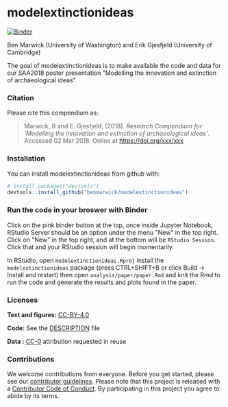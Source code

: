 
<!-- README.md is generated from README.Rmd. Please edit that file -->
modelextinctionideas
====================

[![Binder](http://mybinder.org/badge.svg)](https://mybinder.org/v2/gh/benmarwick/modelextinctionideas/master?urlpath=rstudio)

Ben Marwick (University of Washington) and Erik Gjesfjeld (University of Cambridge)

The goal of modelextinctionideas is to make available the code and data for our SAA2018 poster presentation "Modelling the innovation and extinction of archaeological ideas"

### Citation

Please cite this compendium as:

> Marwick, B and E. Gjesfjeld, (2018). *Research Compendium for 'Modelling the innovation and extinction of archaeological ideas'*. Accessed 02 Mar 2018. Online at <https://doi.org/xxx/xxx>

### Installation

You can install modelextinctionideas from github with:

``` r
# install.packages("devtools")
devtools::install_github("benmarwick/modelextinctionideas")
```

### Run the code in your broswer with Binder

Click on the pink binder button at the top, once inside Jupyter Notebook, RStudio Server should be an option under the menu "New" in the top right. Click on "New" in the top right, and at the bottom will be `RStudio Session`. Click that and your RStudio session will begin momentarily.

In RStudio, open `modelextinctionideas.Rproj` install the `modelextinctionideas` package (press CTRL+SHIFT+B or click Build -&gt; Install and restart) then open `analysis/paper/paper.Rmd` and knit the Rmd to run the code and generate the results and plots found in the paper.

### Licenses

**Text and figures:** [CC-BY-4.0](http://creativecommons.org/licenses/by/4.0/)

**Code:** See the [DESCRIPTION](DESCRIPTION) file

**Data :** [CC-0](http://creativecommons.org/publicdomain/zero/1.0/) attribution requested in reuse

### Contributions

We welcome contributions from everyone. Before you get started, please see our [contributor guidelines](CONTRIBUTING.md). Please note that this project is released with a [Contributor Code of Conduct](CONDUCT.md). By participating in this project you agree to abide by its terms.
